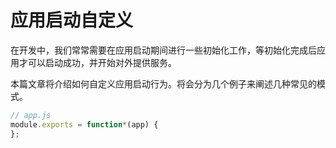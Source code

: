 # 应用启动自定义

在开发中，我们常常需要在应用启动期间进行一些初始化工作，等初始化完成后应用才可以启动成功，并开始对外提供服务。

本篇文章将介绍如何自定义应用启动行为。将会分为几个例子来阐述几种常见的模式。

```js
// app.js
module.exports = function*(app) {
};
```
